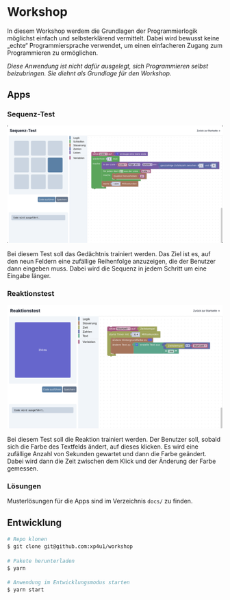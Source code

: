 # Workshop

In diesem Workshop werdem die Grundlagen der Programmierlogik möglichst einfach und selbsterklärend vermittelt. Dabei wird bewusst keine „echte“ Programmiersprache verwendet, um einen einfacheren Zugang zum Programmieren zu ermöglichen.

*Diese Anwendung ist nicht dafür ausgelegt, sich Programmieren selbst beizubringen. Sie diehnt als Grundlage für den Workshop.*

## Apps

### Sequenz-Test

![Sequenz](./docs/sequence/preview.png)

Bei diesem Test soll das Gedächtnis trainiert werden. Das Ziel ist es, auf den neun Feldern eine zufällige Reihenfolge anzuzeigen, die der Benutzer dann eingeben muss. Dabei wird die Sequenz in jedem Schritt um eine Eingabe länger.

### Reaktionstest

![Reaktion](./docs/reaction/preview.png)

Bei diesem Test soll die Reaktion trainiert werden. Der Benutzer soll, sobald sich die Farbe des Textfelds ändert, auf dieses klicken. Es wird eine zufällige Anzahl von Sekunden gewartet und dann die Farbe geändert. Dabei wird dann die Zeit zwischen dem Klick und der Änderung der Farbe gemessen.

### Lösungen

Musterlösungen für die Apps sind im Verzeichnis `docs/` zu finden.

## Entwicklung

```sh
# Repo klonen
$ git clone git@github.com:xp4u1/workshop

# Pakete herunterladen
$ yarn

# Anwendung im Entwicklungsmodus starten
$ yarn start
```
